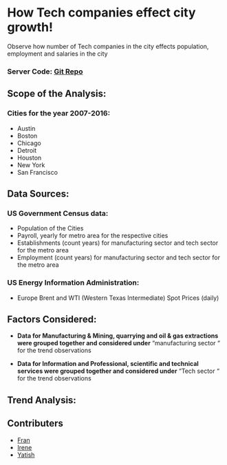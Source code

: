 # How Tech companies effect city growth!

Observe how number of Tech companies in the city effects population, employment and salaries in the city

### Server Code: [Git Repo](https://github.com/Yatish-Mullaji/Project---1) 

## Scope of the Analysis:
### Cities for the year 2007-2016:
- Austin
- Boston
- Chicago
- Detroit
- Houston
- New York
- San Francisco

## Data Sources:
### US Government Census data:
- Population of the Cities
- Payroll, yearly for metro area for the respective cities
- Establishments (count years) for manufacturing sector and tech sector for the metro area
- Employment (count years) for manufacturing sector and tech sector for the metro area

### US Energy Information Administration:
- Europe Brent and WTI (Western Texas Intermediate) Spot Prices (daily)

## Factors Considered:
- **Data for Manufacturing & Mining, quarrying and oil & gas extractions were grouped together and considered under** “manufacturing sector “ for the trend observations

- **Data for Information and Professional, scientific and technical services were grouped together and considered under** “Tech sector “ for the trend observations

## Trend Analysis:


## Contributers

* [Fran](https://github.com/Franktang2)
* [Irene](https://github.com/ireneshtepa)
* [Yatish](https://github.com/Yatish-Mullaji)


